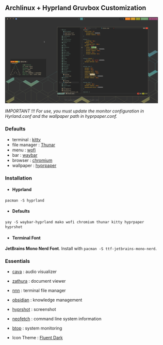 ## Archlinux + Hyprland Gruvbox Customization

![](view.png)


*IMPORTANT !!!*
*For use, you must update the monitor configuration in Hyrland.conf and the wallpaper path in hyprpaper.conf.*

### Defaults
- terminal : [kitty](https://github.com/kovidgoyal/kitty)
- file manager : [Thunar](https://archlinux.org/packages/?name=thunar)
- menu : [wofi](https://archlinux.org/packages/extra/x86_64/wofi/)
- bar : [waybar](https://github.com/crazzyfingers/waybar-hyprland)
- browser : [chromium](https://archlinux.org/packages/extra/x86_64/chromium/)
- wallpaper : [hyprpaper](https://github.com/hyprwm/hyprpaper)

### Installation

- #### Hyprland
```
pacman -S hyprland
```

- #### Defaults
```
yay -S waybar-hyprland mako wofi chromium thunar kitty hyprpaper hyprshot
```

- #### Terminal Font ####
**JetBrains Mono Nerd Font**. Install with `pacman -S ttf-jetbrains-mono-nerd`.

### Essentials
- [cava](https://github.com/karlstav/cava) : audio visualizer
- [zathura](https://github.com/pwmt/zathura) : document viewer
- [nnn](https://github.com/jarun/nnn) : terminal file manager
- [obsidian](https://archlinux.org/packages/extra/x86_64/obsidian/) : knowledge management
- [hyprshot](https://github.com/Gustash/hyprshot) : screenshot
- [neofetch](https://github.com/dylanaraps/neofetch) : command line system information
- [btop](https://github.com/aristocratos/btop) : system monitoring

- Icon Theme : [Fluent Dark](https://github.com/vinceliuice/Fluent-gtk-theme)
